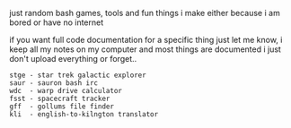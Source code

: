 just random bash games, tools and fun things i make either because i am bored or have no internet

if you want full code documentation for a specific thing just let me know, i keep all my notes on my computer and most things are documented i just don't upload everything or forget..
```
stge - star trek galactic explorer
saur - sauron bash irc
wdc  - warp drive calculator
fsst - spacecraft tracker
gff  - gollums file finder
kli  - english-to-kilngton translator
```
